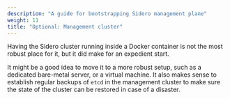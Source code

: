 ```yaml
---
description: "A guide for bootstrapping Sidero management plane"
weight: 11
title: "Optional: Management cluster"
---
```


Having the Sidero cluster running inside a Docker container is not the most
robust place for it, but it did make for an expedient start.

It might be a good idea to move it to a more robust setup, such as a dedicated bare-metal server,
or a virtual machine.
It also makes sense to establish regular backups of `etcd` in the management cluster to make sure the state of the cluster can be restored in case of a disaster.
